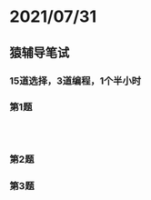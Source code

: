 # 2021/07/31  

## 猿辅导笔试    


### 15道选择，3道编程，1个半小时  

### 第1题  

```



```

### 第2题  


### 第3题  

